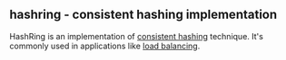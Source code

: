 ## hashring - consistent hashing implementation
HashRing is an implementation of [consistent hashing](https://en.wikipedia.org/wiki/Consistent_hashing) technique. It's commonly used in applications
like [load balancing](https://en.wikipedia.org/wiki/Load_balancing_(computing)).
